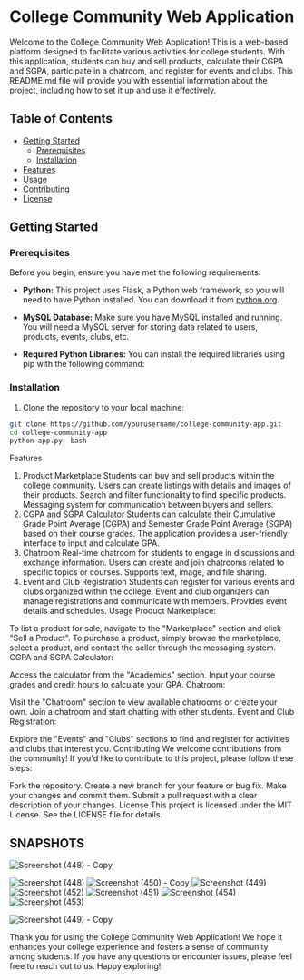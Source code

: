# College Community Web Application

Welcome to the College Community Web Application! This is a web-based platform designed to facilitate various activities for college students. With this application, students can buy and sell products, calculate their CGPA and SGPA, participate in a chatroom, and register for events and clubs. This README.md file will provide you with essential information about the project, including how to set it up and use it effectively.

## Table of Contents
- [Getting Started](#getting-started)
  - [Prerequisites](#prerequisites)
  - [Installation](#installation)
- [Features](#features)
- [Usage](#usage)
- [Contributing](#contributing)
- [License](#license)

## Getting Started

### Prerequisites

Before you begin, ensure you have met the following requirements:

- **Python:** This project uses Flask, a Python web framework, so you will need to have Python installed. You can download it from [python.org](https://www.python.org/downloads/).

- **MySQL Database:** Make sure you have MySQL installed and running. You will need a MySQL server for storing data related to users, products, events, clubs, etc.

- **Required Python Libraries:** You can install the required libraries using pip with the following command:


### Installation

1. Clone the repository to your local machine:

 ```bash
 git clone https://github.com/yourusername/college-community-app.git
 cd college-community-app
python app.py  bash
```
Features
1. Product Marketplace
Students can buy and sell products within the college community.
Users can create listings with details and images of their products.
Search and filter functionality to find specific products.
Messaging system for communication between buyers and sellers.
2. CGPA and SGPA Calculator
Students can calculate their Cumulative Grade Point Average (CGPA) and Semester Grade Point Average (SGPA) based on their course grades.
The application provides a user-friendly interface to input and calculate GPA.
3. Chatroom
Real-time chatroom for students to engage in discussions and exchange information.
Users can create and join chatrooms related to specific topics or courses.
Supports text, image, and file sharing.
4. Event and Club Registration
Students can register for various events and clubs organized within the college.
Event and club organizers can manage registrations and communicate with members.
Provides event details and schedules.
Usage
Product Marketplace:

To list a product for sale, navigate to the "Marketplace" section and click "Sell a Product".
To purchase a product, simply browse the marketplace, select a product, and contact the seller through the messaging system.
CGPA and SGPA Calculator:

Access the calculator from the "Academics" section.
Input your course grades and credit hours to calculate your GPA.
Chatroom:

Visit the "Chatroom" section to view available chatrooms or create your own.
Join a chatroom and start chatting with other students.
Event and Club Registration:

Explore the "Events" and "Clubs" sections to find and register for activities and clubs that interest you.
Contributing
We welcome contributions from the community! If you'd like to contribute to this project, please follow these steps:

Fork the repository.
Create a new branch for your feature or bug fix.
Make your changes and commit them.
Submit a pull request with a clear description of your changes.
License
This project is licensed under the MIT License. See the LICENSE file for details.

## SNAPSHOTS




![Screenshot (448) - Copy](https://github.com/Nikhil-Gowda-T-P/GECHcommuntiy/assets/76807414/ec69a87e-d83f-4977-9b1b-8d0f003378dd)



![Screenshot (448)](https://github.com/Nikhil-Gowda-T-P/GECHcommuntiy/assets/76807414/ae3c4932-0a99-4744-9ffe-960a1b53328d)
![Screenshot (450) - Copy](https://github.com/Nikhil-Gowda-T-P/GECHcommuntiy/assets/76807414/e3a2d3bb-6a57-45e5-8a19-244b3d68dd79)
![Screenshot (449)](https://github.com/Nikhil-Gowda-T-P/GECHcommuntiy/assets/76807414/0e84209f-de5f-4d93-a003-7b0c672798bb)![Screenshot (452)](https://github.com/Nikhil-Gowda-T-P/GECHcommuntiy/assets/76807414/10b65935-353e-4d17-921e-3a9822699bc2)
![Screenshot (451)](https://github.com/Nikhil-Gowda-T-P/GECHcommuntiy/assets/76807414/f9cb88b9-c4e6-49ae-b6c4-1a59aeb68c9a)
![Screenshot (454)](https://github.com/Nikhil-Gowda-T-P/GECHcommuntiy/assets/76807414/3de0b8e0-b324-41cc-b3c5-ff33425ed185)
![Screenshot (453)](https://github.com/Nikhil-Gowda-T-P/GECHcommuntiy/assets/76807414/7ac658b0-eeb4-487e-b206-5eb6a26b7eb5)

![Screenshot (449) - Copy](https://github.com/Nikhil-Gowda-T-P/GECHcommuntiy/assets/76807414/f0a002da-b282-432d-98e9-69cab262d937)


Thank you for using the College Community Web Application! We hope it enhances your college experience and fosters a sense of community among students. If you have any questions or encounter issues, please feel free to reach out to us. Happy exploring!
